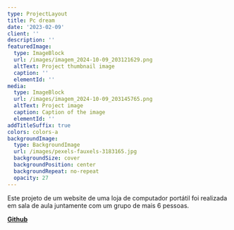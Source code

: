```yaml
---
type: ProjectLayout
title: Pc dream
date: '2023-02-09'
client: ''
description: ''
featuredImage:
  type: ImageBlock
  url: /images/imagem_2024-10-09_203121629.png
  altText: Project thumbnail image
  caption: ''
  elementId: ''
media:
  type: ImageBlock
  url: /images/imagem_2024-10-09_203145765.png
  altText: Project image
  caption: Caption of the image
  elementId: ''
addTitleSuffix: true
colors: colors-a
backgroundImage:
  type: BackgroundImage
  url: /images/pexels-fauxels-3183165.jpg
  backgroundSize: cover
  backgroundPosition: center
  backgroundRepeat: no-repeat
  opacity: 27
---
```

Este projeto de um website de uma loja de computador portátil foi realizada em sala de aula juntamente com um grupo de mais 6 pessoas.

[**Github**](https://github.com/Danielsoares117/pcdream)
